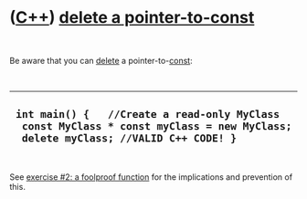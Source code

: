 



 

 

 

 

 

([C++](Cpp.htm)) [delete a pointer-to-const](CppDeletePointerToConst.htm)
=========================================================================

 

Be aware that you can [delete](CppDelete.htm) a
pointer-to-[const](CppConst.htm):

 

  --------------------------------------------------------------------------------------------------------------------------------------
  ` int main() {   //Create a read-only MyClass   const MyClass * const myClass = new MyClass;    delete myClass; //VALID C++ CODE! }`
  --------------------------------------------------------------------------------------------------------------------------------------

 

See [exercise \#2: a foolproof
function](CppExerciseFoolproofFunction.htm) for the implications and
prevention of this.

 

 

 

 

 





 



